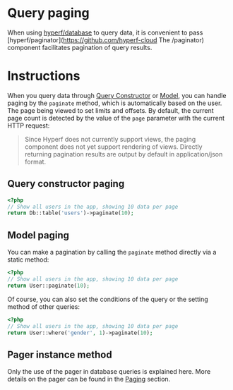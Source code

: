 # Query paging

When using [hyperf/database](https://github.com/hyperf-cloud/database) to query data, it is convenient to pass [hyperf/paginator](https://github.com/hyperf-cloud The /paginator) component facilitates pagination of query results.

# Instructions

When you query data through [Query Constructor](en/db/querybuilder.md) or [Model](en/db/model.md), you can handle paging by the `paginate` method, which is automatically based on the user. The page being viewed to set limits and offsets. By default, the current page count is detected by the value of the `page` parameter with the current HTTP request:

> Since Hyperf does not currently support views, the paging component does not yet support rendering of views. Directly returning pagination results are output by default in application/json format.

## Query constructor paging

```php
<?php
// Show all users in the app, showing 10 data per page
return Db::table('users')->paginate(10);
```

## Model paging

You can make a pagination by calling the `paginate` method directly via a static method:

```php
<?php
// Show all users in the app, showing 10 data per page
return User::paginate(10);
```

Of course, you can also set the conditions of the query or the setting method of other queries:

```php
<?php 
// Show all users in the app, showing 10 data per page
return User::where('gender', 1)->paginate(10);
```

## Pager instance method

Only the use of the pager in database queries is explained here. More details on the pager can be found in the [Paging](en/paginator.md) section.